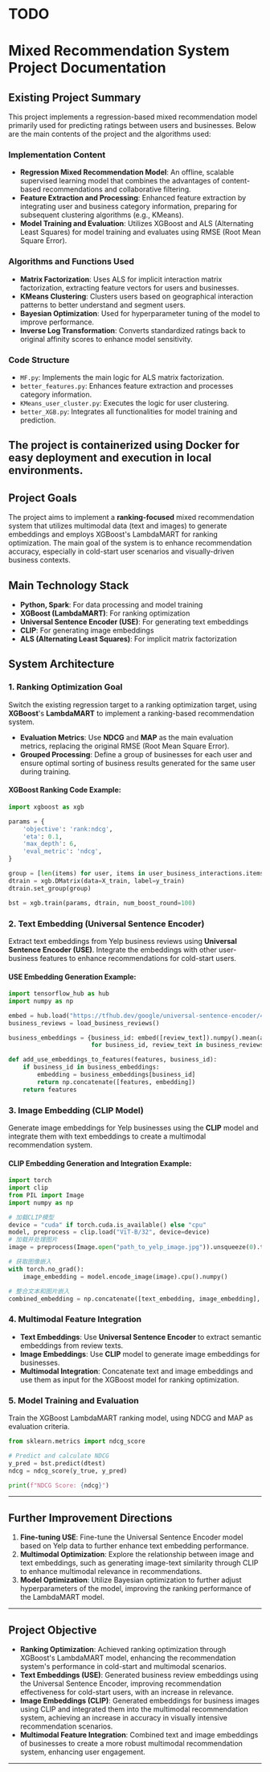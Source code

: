 # TODO
# Mixed Recommendation System Project Documentation
## Existing Project Summary

This project implements a regression-based mixed recommendation model primarily used for predicting ratings between users and businesses. Below are the main contents of the project and the algorithms used:

### Implementation Content
- **Regression Mixed Recommendation Model**: An offline, scalable supervised learning model that combines the advantages of content-based recommendations and collaborative filtering.
- **Feature Extraction and Processing**: Enhanced feature extraction by integrating user and business category information, preparing for subsequent clustering algorithms (e.g., KMeans).
- **Model Training and Evaluation**: Utilizes XGBoost and ALS (Alternating Least Squares) for model training and evaluates using RMSE (Root Mean Square Error).

### Algorithms and Functions Used
- **Matrix Factorization**: Uses ALS for implicit interaction matrix factorization, extracting feature vectors for users and businesses.
- **KMeans Clustering**: Clusters users based on geographical interaction patterns to better understand and segment users.
- **Bayesian Optimization**: Used for hyperparameter tuning of the model to improve performance.
- **Inverse Log Transformation**: Converts standardized ratings back to original affinity scores to enhance model sensitivity.

### Code Structure
- `MF.py`: Implements the main logic for ALS matrix factorization.
- `better_features.py`: Enhances feature extraction and processes category information.
- `KMeans_user_cluster.py`: Executes the logic for user clustering.
- `better_XGB.py`: Integrates all functionalities for model training and prediction.

The project is containerized using Docker for easy deployment and execution in local environments.
---

## Project Goals
The project aims to implement a **ranking-focused** mixed recommendation system that utilizes multimodal data (text and images) to generate embeddings and employs XGBoost's LambdaMART for ranking optimization. The main goal of the system is to enhance recommendation accuracy, especially in cold-start user scenarios and visually-driven business contexts.

## Main Technology Stack
- **Python, Spark**: For data processing and model training
- **XGBoost (LambdaMART)**: For ranking optimization
- **Universal Sentence Encoder (USE)**: For generating text embeddings
- **CLIP**: For generating image embeddings
- **ALS (Alternating Least Squares)**: For implicit matrix factorization

## System Architecture
### 1. Ranking Optimization Goal
Switch the existing regression target to a ranking optimization target, using **XGBoost**'s **LambdaMART** to implement a ranking-based recommendation system.
- **Evaluation Metrics**: Use **NDCG** and **MAP** as the main evaluation metrics, replacing the original RMSE (Root Mean Square Error).
- **Grouped Processing**: Define a group of businesses for each user and ensure optimal sorting of business results generated for the same user during training.

#### XGBoost Ranking Code Example:
```python
import xgboost as xgb

params = {
    'objective': 'rank:ndcg',
    'eta': 0.1,
    'max_depth': 6,
    'eval_metric': 'ndcg',
}

group = [len(items) for user, items in user_business_interactions.items()]
dtrain = xgb.DMatrix(data=X_train, label=y_train)
dtrain.set_group(group)

bst = xgb.train(params, dtrain, num_boost_round=100)
```
### 2. Text Embedding (Universal Sentence Encoder)

Extract text embeddings from Yelp business reviews using **Universal Sentence Encoder (USE)**. Integrate the embeddings with other user-business features to enhance recommendations for cold-start users.

#### USE Embedding Generation Example:
```python
import tensorflow_hub as hub
import numpy as np

embed = hub.load("https://tfhub.dev/google/universal-sentence-encoder/4")
business_reviews = load_business_reviews()

business_embeddings = {business_id: embed([review_text]).numpy().mean(axis=0)
                       for business_id, review_text in business_reviews.items()}

def add_use_embeddings_to_features(features, business_id):
    if business_id in business_embeddings:
        embedding = business_embeddings[business_id]
        return np.concatenate([features, embedding])
    return features
```

### 3. Image Embedding (CLIP Model)

Generate image embeddings for Yelp businesses using the **CLIP** model and integrate them with text embeddings to create a multimodal recommendation system.

#### CLIP Embedding Generation and Integration Example:
```python
import torch
import clip
from PIL import Image
import numpy as np

# 加载CLIP模型
device = "cuda" if torch.cuda.is_available() else "cpu"
model, preprocess = clip.load("ViT-B/32", device=device)
# 加载并处理图片
image = preprocess(Image.open("path_to_yelp_image.jpg")).unsqueeze(0).to(device)

# 获取图像嵌入
with torch.no_grad():
    image_embedding = model.encode_image(image).cpu().numpy()

# 整合文本和图片嵌入
combined_embedding = np.concatenate([text_embedding, image_embedding], axis=1)
```

### 4. Multimodal Feature Integration
- **Text Embeddings**: Use **Universal Sentence Encoder** to extract semantic embeddings from review texts.
- **Image Embeddings**: Use **CLIP** model to generate image embeddings for businesses.
- **Multimodal Integration**: Concatenate text and image embeddings and use them as input for the XGBoost model for ranking optimization.

### 5. Model Training and Evaluation
Train the XGBoost LambdaMART ranking model, using NDCG and MAP as evaluation criteria.

```python
from sklearn.metrics import ndcg_score

# Predict and calculate NDCG
y_pred = bst.predict(dtest)
ndcg = ndcg_score(y_true, y_pred)

print(f"NDCG Score: {ndcg}")
```

---

## Further Improvement Directions
1. **Fine-tuning USE**: Fine-tune the Universal Sentence Encoder model based on Yelp data to further enhance text embedding performance.
2. **Multimodal Optimization**: Explore the relationship between image and text embeddings, such as generating image-text similarity through CLIP to enhance multimodal relevance in recommendations.
3. **Model Optimization**: Utilize Bayesian optimization to further adjust hyperparameters of the model, improving the ranking performance of the LambdaMART model.

---

## Project Objective
- **Ranking Optimization**: Achieved ranking optimization through XGBoost's LambdaMART model, enhancing the recommendation system's performance in cold-start and multimodal scenarios.
- **Text Embeddings (USE)**: Generated business review embeddings using the Universal Sentence Encoder, improving recommendation effectiveness for cold-start users, with an increase in relevance.
- **Image Embeddings (CLIP)**: Generated embeddings for business images using CLIP and integrated them into the multimodal recommendation system, achieving an increase in accuracy in visually intensive recommendation scenarios.
- **Multimodal Feature Integration**: Combined text and image embeddings of businesses to create a more robust multimodal recommendation system, enhancing user engagement.

---